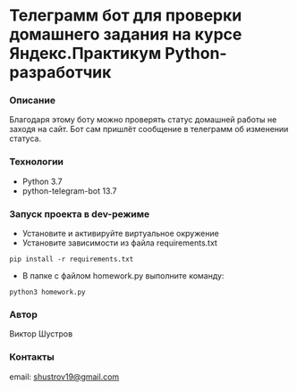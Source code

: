 # Телеграмм бот для проверки домашнего задания на курсе Яндекс.Практикум Python-разработчик
### Описание 
Благодаря этому боту можно проверять статус домашней работы не заходя на сайт. Бот сам пришлёт сообщение в телеграмм об изменении статуса.
### Технологии 

- Python 3.7 
- python-telegram-bot 13.7

### Запуск проекта в dev-режиме 
- Установите и активируйте виртуальное окружение 
- Установите зависимости из файла requirements.txt

``` pip install -r requirements.txt ``` 

- В папке с файлом homework.py выполните команду: 

``` python3 homework.py ```

### Автор 
Виктор Шустров 

### Контакты
email: shustrov19@gmail.com
